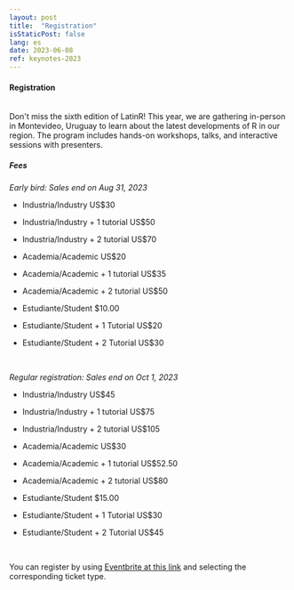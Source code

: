 ```yaml
---
layout: post
title:  "Registration"
isStaticPost: false
lang: es
date: 2023-06-08
ref: keynotes-2023
---
```


#### Registration

<br> Don't miss the sixth edition of LatinR! This year, we are gathering in-person in Montevideo, Uruguay to learn about the latest developments of R in our region. The program includes hands-on workshops, talks, and interactive sessions with presenters.
<br>

##### Fees

_Early bird: Sales end on Aug 31, 2023_

- Industria/Industry US$30

- Industria/Industry + 1 tutorial US$50

- Industria/Industry + 2 tutorial US$70

- Academia/Academic US$20

- Academia/Academic + 1 tutorial US$35

- Academia/Academic + 2 tutorial US$50

- Estudiante/Student $10.00

- Estudiante/Student + 1 Tutorial US$20

- Estudiante/Student + 2 Tutorial US$30

<br>

_Regular registration: Sales end on Oct 1, 2023_

- Industria/Industry US$45

- Industria/Industry + 1 tutorial US$75

- Industria/Industry + 2 tutorial US$105

- Academia/Academic US$30

- Academia/Academic + 1 tutorial US$52.50

- Academia/Academic + 2 tutorial US$80

- Estudiante/Student $15.00

- Estudiante/Student + 1 Tutorial US$30

- Estudiante/Student + 2 Tutorial US$45

<br>

You can register by using [Eventbrite at this link](https://www.eventbrite.cl/e/latinr-2023-conferencia-latinoamericana-sobre-uso-de-r-en-id-tickets-637517701607?utm-campaign=social&utm-content=attendeeshare&utm-medium=discovery&utm-term=listing&utm-source=cp&aff=escb) and selecting the corresponding ticket type.

